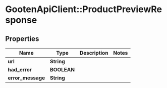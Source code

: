 # GootenApiClient::ProductPreviewResponse

## Properties
Name | Type | Description | Notes
------------ | ------------- | ------------- | -------------
**url** | **String** |  | 
**had_error** | **BOOLEAN** |  | 
**error_message** | **String** |  | 



